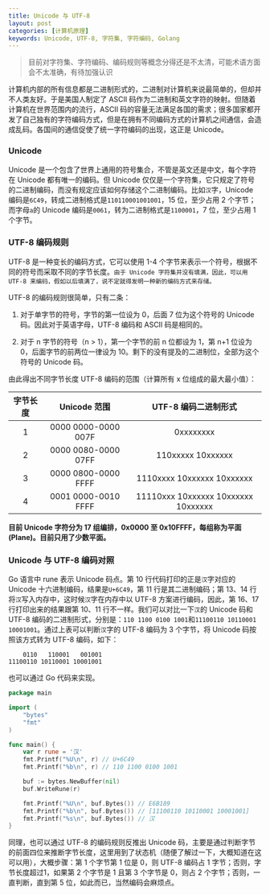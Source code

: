 ```yaml
---
title: Unicode 与 UTF-8
layout: post
categories: [计算机原理]
keywords: Unicode, UTF-8, 字符集, 字符编码, Golang
---
```


> 目前对字符集、字符编码、编码规则等概念分得还是不太清，可能术语方面会不太准确，有待加强认识

计算机内部的所有信息都是二进制形式的，二进制对计算机来说最简单的，但却并不人类友好。于是美国人制定了 ASCII 码作为二进制和英文字符的映射。但随着计算机在世界范围内的流行，ASCII 码的容量无法满足各国的需求；很多国家都开发了自己独有的字符编码方式，但是在拥有不同编码方式的计算机之间通信，会造成乱码。各国间的通信促使了统一字符编码的出现，这正是 Unicode。

### Unicode

Unicode 是一个包含了世界上通用的符号集合，不管是英文还是中文，每个字符在 Unicode 都有唯一的编码。但 Unicode 仅仅是一个字符集，它只规定了符号的二进制编码，而没有规定应该如何存储这个二进制编码。比如`汉`字，Unicode 编码是`6C49`，转成二进制格式是`110110001001001`，15 位，至少占用 2 个字节；而字母`a`的 Unicode 编码是`0061`，转为二进制格式是`1100001`，7 位，至少占用 1 个字节。

### UTF-8 编码规则

UTF-8 是一种变长的编码方式，它可以使用 1-4 个字节来表示一个符号，根据不同的符号而采取不同的字节长度。`由于 Unicode 字符集并没有填满，因此，可以用 UTF-8 来编码，假如以后填满了，说不定就得发明一种新的编码方式来存储。`

UTF-8 的编码规则很简单，只有二条：

1.  对于单字节的符号，字节的第一位设为 0，后面 7 位为这个符号的 Unicode 码。因此对于英语字母，UTF-8 编码和 ASCII 码是相同的。

2.  对于 n 字节的符号（n > 1），第一个字节的前 n 位都设为 1，第 n+1 位设为 0，后面字节的前两位一律设为 10。剩下的没有提及的二进制位，全部为这个符号的 Unicode 码。

由此得出不同字节长度 UTF-8 编码的范围（计算所有 x 位组成的最大最小值）：

| 字节长度 | Unicode 范围 | UTF-8 编码二进制形式 |
| :--: | :--: | :--: |
| 1 | 0000 0000-0000 007F | 0xxxxxxxx |
| 2 | 0000 0080-0000 07FF | 110xxxxx 10xxxxxx |
| 3 | 0000 0800-0000 FFFF | 1110xxxx 10xxxxxx 10xxxxxx |
| 4 | 0001 0000-0010 FFFF | 11110xxx 10xxxxxx 10xxxxxx 10xxxxxx |

**目前 Unicode 字符分为 17 组编排，0x0000 至 0x10FFFF，每组称为平面(Plane)。目前只用了少数平面。**

### Unicode 与 UTF-8 编码对照

Go 语言中 rune 表示 Unicode 码点。第 10 行代码打印的正是`汉`字对应的 Unicode 十六进制编码，结果是`U+6C49`，第 11 行是其二进制编码；第 13、14 行将`汉`写入内存中，这时候`汉`字在内存中以 UTF-8 方案进行编码，因此，第 16、17 行打印出来的结果跟第 10、11 行不一样。我们可以对比一下`汉`的 Unicode 码和 UTF-8 编码的二进制形式，分别是：`110 1100 0100 1001`和`11100110 10110001 10001001`。通过上表可以判断`汉`字的 UTF-8 编码为 3 个字节，将 Unicode 码按照该方式转为 UTF-8 编码，如下：
 
 
```
    0110   110001   001001
11100110 10110001 10001001
```
 
也可以通过 Go 代码来实现。

```go
package main

import (
	"bytes"
	"fmt"
)

func main() {
	var r rune = '汉'
	fmt.Printf("%U\n", r) // U+6C49
	fmt.Printf("%b\n", r) // 110 1100 0100 1001

	buf := bytes.NewBuffer(nil)
	buf.WriteRune(r)

	fmt.Printf("%U\n", buf.Bytes()) // E6B189
	fmt.Printf("%b\n", buf.Bytes()) // [11100110 10110001 10001001]
	fmt.Printf("%s\n", buf.Bytes()) // 汉
}
```

同理，也可以通过 UTF-8 的编码规则反推出 Unicode 码，主要是通过判断字节的前面四位来推断字节长度，这里用到了状态机（随便了解过一下，大概知道在这可以用），大概步骤：第 1 个字节第 1 位是 0，则 UTF-8 编码占 1 字节；否则，字节长度超过1，如果第 2 个字节是 1 且第 3 个字节是 0，则占 2 个字节；否则，一直判断，直到第 5 位，如此而已，当然编码会麻烦点。
